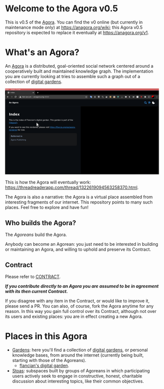 # Welcome to the Agora v0.5
This is v0.5 of the [Agora](flancia.org/agora). You can find the v0 online (but currently in maintenance mode only) at https://anagora.org/wiki; this Agora v0.5 repository is expected to replace it eventually at https://anagora.org/v1.

# What's an Agora?

An [Agora](https://anagora.org/wiki/Agora) is a distributed, goal-oriented social network centered around a cooperatively built and maintained knowledge graph. The implementation you are currently looking at tries to assemble such a graph out of a collection of [digital gardens](https://joelhooks.com/digital-garden).

![Agora](agora.gif)

This is how the Agora will eventually work: <https://threadreaderapp.com/thread/1322619094563258370.html>.

The Agora is also a narrative: the Agora is a virtual place assembled from interesting fragments of our internet. This repository points to many such places. Feel free to explore and have fun!

## Who builds the Agora?
The *Agoreans* build the Agora. 

Anybody can become an Agorean: you just need to be interested in building or maintaining an Agora, and willing to uphold and preserve its Contract.

## Contract
Please refer to [CONTRACT](https://flancia.org/go/agora/CONTRACT.md).

***If you contribute directly to an Agora you are assumed to be in agreement with its then current Contract.*** 

If you disagree with any item in the Contract, or would like to improve it, please send a PR. You can also, of course, fork the Agora anytime for any reason. In this way you gain full control over its Contract, although not over its users and existing places: you are in effect creating a new Agora.

# Places in this Agora

 - [Gardens](garden/): here you'll find a collection of [digital gardens](https://joelhooks.com/digital-garden), or personal knowledge bases, from around the internet (currently being built, starting with those of the Agoreans).
   - [flancian's digital garden](https://flancia.org/go/agora/garden/flancian).
 - [Stoas](stoa/): subspaces built by groups of Agoreans in which participating users actively seek to engage in constructive, honest, charitable discussion about interesting topics, like their common objectives.

[//begin]: # "Autogenerated link references for markdown compatibility"
[CONTRACT]: CONTRACT "CONTRACT"
[//end]: # "Autogenerated link references"
